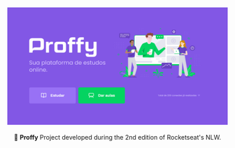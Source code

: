 <h3 align="center">
    <img alt="Logo" title="#logo" width="1200px" src="./github_assets/banner.png">
    <br>
</h3>
<p align="center"> 🚀 <strong>Proffy</strong> Project developed during the 2nd edition of Rocketseat's NLW.
 </p>
